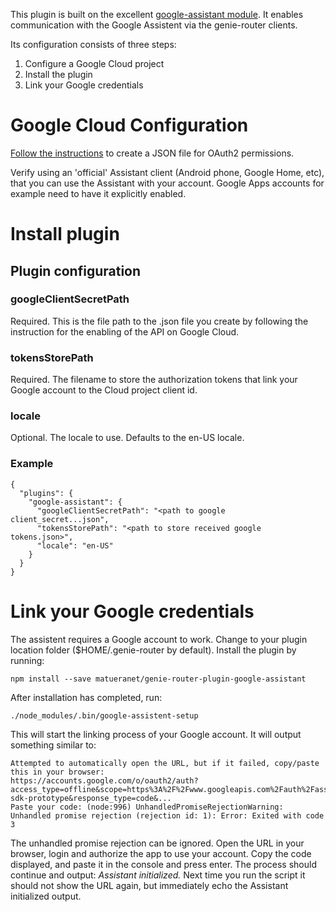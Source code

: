 This plugin is built on the excellent [google-assistant module](https://github.com/endoplasmic/google-assistant). It enables
communication with the Google Assistent via the genie-router clients.

Its configuration consists of three steps:

1. Configure a Google Cloud project
2. Install the plugin
3. Link your Google credentials

# Google Cloud Configuration

[Follow the instructions](https://developers.google.com/assistant/sdk/prototype/getting-started-other-platforms/config-dev-project-and-account) to create
a JSON file for OAuth2 permissions.

Verify using an 'official' Assistant client (Android phone, Google Home, etc), that you can use the Assistant
with your account. Google Apps accounts for example need to have it explicitly enabled.

# Install plugin

## Plugin configuration

### googleClientSecretPath

Required. This is the file path to the .json file you create by following the instruction for the enabling of the API on
Google Cloud.

### tokensStorePath

Required. The filename to store the authorization tokens that link your Google account
to the Cloud project client id.

### locale

Optional. The locale to use. Defaults to the en-US locale.

### Example

```
{
  "plugins": {
    "google-assistant": {
      "googleClientSecretPath": "<path to google client_secret...json",
      "tokensStorePath": "<path to store received google tokens.json>",
      "locale": "en-US"
    }
  }
}
```

# Link your Google credentials

The assistent requires a Google account to work. Change to your plugin location folder ($HOME/.genie-router by default).
Install the plugin by running:

    npm install --save matueranet/genie-router-plugin-google-assistant

After installation has completed, run:

    ./node_modules/.bin/google-assistent-setup

This will start the linking process of your Google account. It will output something similar to:

```
Attempted to automatically open the URL, but if it failed, copy/paste this in your browser:
https://accounts.google.com/o/oauth2/auth?access_type=offline&scope=https%3A%2F%2Fwww.googleapis.com%2Fauth%2Fassistant-sdk-prototype&response_type=code&...
Paste your code: (node:996) UnhandledPromiseRejectionWarning: Unhandled promise rejection (rejection id: 1): Error: Exited with code 3
```

The unhandled promise rejection can be ignored. Open the URL in your browser, login and authorize the app to use your account. Copy the
code displayed, and paste it in the console and press enter. The process should continue and output: _Assistant initialized._ Next
time you run the script it should not show the URL again, but immediately echo the Assistant initialized output.
